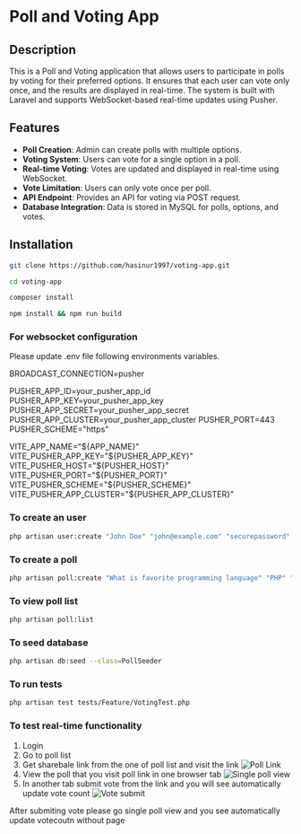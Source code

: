 # Poll and Voting App

## Description

This is a Poll and Voting application that allows users to participate in polls by voting for their preferred options. It ensures that each user can vote only once, and the results are displayed in real-time. The system is built with Laravel and supports WebSocket-based real-time updates using Pusher.

## Features

- **Poll Creation**: Admin can create polls with multiple options.
- **Voting System**: Users can vote for a single option in a poll.
- **Real-time Voting**: Votes are updated and displayed in real-time using WebSocket.
- **Vote Limitation**: Users can only vote once per poll.
- **API Endpoint**: Provides an API for voting via POST request.
- **Database Integration**: Data is stored in MySQL for polls, options, and votes.

## Installation

```bash
git clone https://github.com/hasinur1997/voting-app.git

```

```bash
cd voting-app

```

```sh
composer install
```

```sh
npm install && npm run build
```

### For websocket configuration

Please update .env file following environments variables.

BROADCAST_CONNECTION=pusher

PUSHER_APP_ID=your_pusher_app_id
PUSHER_APP_KEY=your_pusher_app_key
PUSHER_APP_SECRET=your_pusher_app_secret
PUSHER_APP_CLUSTER=your_pusher_app_cluster
PUSHER_PORT=443
PUSHER_SCHEME="https"

VITE_APP_NAME="${APP_NAME}"
VITE_PUSHER_APP_KEY="${PUSHER_APP_KEY}"
VITE_PUSHER_HOST="${PUSHER_HOST}"
VITE_PUSHER_PORT="${PUSHER_PORT}"
VITE_PUSHER_SCHEME="${PUSHER_SCHEME}"
VITE_PUSHER_APP_CLUSTER="${PUSHER_APP_CLUSTER}"

### To create an user

```bash
php artisan user:create "John Doe" "john@example.com" "securepassword"

```

### To create a poll

```bash
php artisan poll:create "What is favorite programming language" "PHP" "Python" "JavaScript"

```

### To view poll list

```bash
php artisan poll:list

```

### To seed database
```bash
php artisan db:seed --class=PollSeeder

```

### To run tests
```bash
php artisan test tests/Feature/VotingTest.php
```

### To test real-time functionality

1. Login 
2. Go to poll list
3. Get sharebale link from the one of poll list and visit the link
![Poll Link](https://drive.google.com/uc?export=view&id=1Z-6C-vUg-qK2GjkveYBhjqfldGKnk7A5)
4. View the poll that you visit poll link in one browser tab
![Single poll view](https://drive.google.com/uc?export=view&id=1GXR7wmDJwsqCnS7Hal3h6v6RicyHqdBX)
5. In another tab submit vote from the link and you will see automatically update vote count
![Vote submit](https://drive.google.com/uc?export=view&id=1PEfijoHddSHtYwx2qsIGwgryaNeh8wGB)

After submiting vote please go single poll view and you see automatically update votecoutn without page


